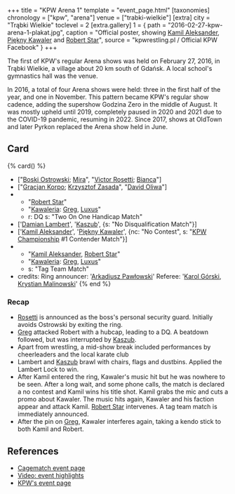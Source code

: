 +++
title = "KPW Arena 1"
template = "event_page.html"
[taxonomies]
chronology = ["kpw", "arena"]
venue = ["trabki-wielkie"]
[extra]
city = "Trąbki Wielkie"
toclevel = 2
[extra.gallery]
1 = { path = "2016-02-27-kpw-arena-1-plakat.jpg", caption = "Official poster, showing [Kamil Aleksander](@/w/kamil-aleksander.md), [Piękny Kawaler](@/w/piekny-kawaler.md) and [Robert Star](@/w/robert-star.md)", source = "kpwrestling.pl / Official KPW Facebook" }
+++

The first of KPW's regular Arena shows was held on February 27, 2016, in Trąbki Wielkie, a village about 20&nbsp;km south of Gdańsk. A local school's gymnastics hall was the venue.

In 2016, a total of four Arena shows were held: three in the first half of the year, and one in November. This pattern became KPW's regular show cadence, adding the supershow Godzina Zero in the middle of August. It was mostly upheld until 2019, completely paused in 2020 and 2021 due to the COVID-19 pandemic, resuming in 2022. Since 2017, shows at OldTown and later Pyrkon replaced the Arena show held in June.

## Card

{% card() %}
- ["[Boski Ostrowski](@/w/ostrowski.md); [Mira](@/w/mira.md)", "[Victor Rosetti](@/w/rosetti.md);
    [Bianca](@/w/bianca.md)"]
- ["[Gracjan Korpo](@/w/gracjan-korpo.md); [Krzysztof Zasada](@/w/krzysztof-zasada.md)",
  "[David Oliwa](@/w/david-oliwa.md)"]
- - "[Robert Star](@/w/robert-star.md)"
  - "[Kawaleria](@/tt/kawaleria.md): [Greg](@/w/greg.md), [Luxus](@/w/luxus.md)"
  - r: DQ
    s: "Two On One Handicap Match"
- ['[Damian Lambert](@/w/damien-rothschild.md)', '[Kaszub](@/w/kaszub.md)', {s: "No
      Disqualification Match"}]
- ['[Kamil Aleksander](@/w/kamil-aleksander.md)', '[Piękny Kawaler](@/w/piekny-kawaler.md)',
  {nc: "No Contest", s: "[KPW Championship](@/c/kpw-championship.md) #1 Contender Match"}]
- - "[Kamil Aleksander](@/w/kamil-aleksander.md), [Robert Star](@/w/robert-star.md)"
  - "[Kawaleria](@/tt/kawaleria.md): [Greg](@/w/greg.md), [Luxus](@/w/luxus.md)"
  - s: "Tag Team Match"
- credits:
    Ring announcer: '[Arkadiusz Pawłowski](@/w/pan-pawlowski.md)'
    Referee: '[Karol Górski](@/w/iskra.md), [Krystian Malinowski](@/w/krystian-malinowski.md)'
{% end %}

### Recap

* [Rosetti](@/w/rosetti.md) is announced as the boss's personal security guard. Initially avoids Ostrowski by exiting the ring.
* [Greg](@/w/greg.md) attacked Robert with a hubcap, leading to a DQ. A beatdown followed, but was interrupted by [Kaszub](@/w/kaszub.md).
* Apart from wrestling, a mid-show break included performances by cheerleaders and the local karate club
* Lambert and [Kaszub](@/w/kaszub.md) brawl with chairs, flags and dustbins. Applied the Lambert Lock to win.
* After Kamil entered the ring, Kawaler's music hit but he was nowhere to be seen. After a long wait, and some phone calls,
  the match is declared a no contest and Kamil wins his title shot. Kamil grabs the mic and cuts a promo about Kawaler.
  The music hits again, Kawaler and his faction appear and attack Kamil. [Robert Star](@/w/robert-star.md) intervenes. A tag team match is
  immediately announced.
* After the pin on [Greg](@/w/greg.md), Kawaler interferes again, taking a kendo stick to both Kamil and Robert.

## References

* [Cagematch event page](https://www.cagematch.net/?id=1&nr=153084)
* [Video: event highlights](https://www.youtube.com/watch?v=OiBXZ27-mC8)
* [KPW's event page](https://kpwrestling.pl/events/kpw-arena-1/)
